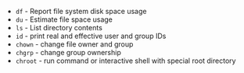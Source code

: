 - `df` - Report file system disk space usage
- `du` - Estimate file space usage
- `ls` - List directory contents
- `id` - print real and effective user and group IDs
- `chown` - change file owner and group
- `chgrp` - change group ownership
- `chroot` - run command or interactive shell with special root directory
